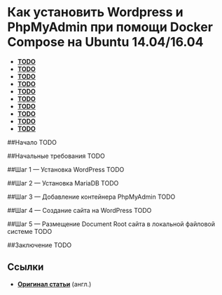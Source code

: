 Как установить Wordpress и PhpMyAdmin при помощи Docker Compose на Ubuntu 14.04/16.04
=====================================================================================

* **[TODO](TODO)**
* **[TODO](TODO)**
* **[TODO](TODO)**
* **[TODO](TODO)**
* **[TODO](TODO)**
* **[TODO](TODO)**
* **[TODO](TODO)**
* **[TODO](TODO)**
* **[TODO](TODO)**
* **[TODO](TODO)**

##Начало
TODO


##Начальные требования
TODO


##Шаг 1 — Установка WordPress
TODO


##Шаг 2 — Установка MariaDB
TODO


##Шаг 3 — Добавление контейнера PhpMyAdmin
TODO


##Шаг 4 — Создание сайта на WordPress
TODO


##Шаг 5 — Размещение Document Root сайта в локальной файловой системе
TODO


##Заключение
TODO


## Ссылки
* **[Оригинал статьи](https://www.digitalocean.com/community/tutorials/how-to-install-wordpress-and-phpmyadmin-with-docker-compose-on-ubuntu-14-04)**  (англ.)
